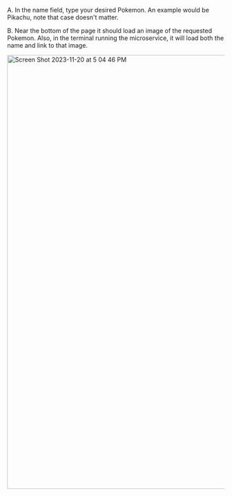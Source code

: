 A. In the name field, type your desired Pokemon. An example would be Pikachu, 
note that case doesn't matter.

B. Near the bottom of the page it should load an image of the requested Pokemon.
Also, in the terminal running the microservice, it will load both the name and link to that image.

<img width="1005" alt="Screen Shot 2023-11-20 at 5 04 46 PM" src="https://github.com/johnyu013/cs361-project/assets/130005844/15c78e2d-0d22-4517-963a-2054efc83f59">
